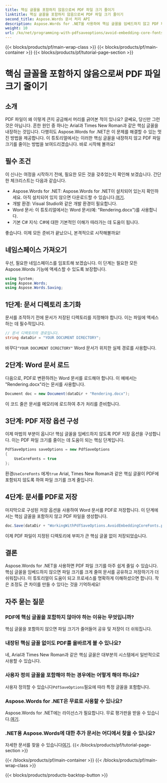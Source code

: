 ```yaml
---
title: 핵심 글꼴을 포함하지 않음으로써 PDF 파일 크기 줄이기
linktitle: 핵심 글꼴을 포함하지 않음으로써 PDF 파일 크기 줄이기
second_title: Aspose.Words 문서 처리 API
description: Aspose.Words for .NET을 사용하여 핵심 글꼴을 임베드하지 않고 PDF 파일 크기를 줄이는 방법을 알아보세요. PDF를 최적화하기 위한 단계별 가이드를 따르세요.
weight: 10
url: /ko/net/programming-with-pdfsaveoptions/avoid-embedding-core-fonts/
---
```


{{< blocks/products/pf/main-wrap-class >}}
{{< blocks/products/pf/main-container >}}
{{< blocks/products/pf/tutorial-page-section >}}

# 핵심 글꼴을 포함하지 않음으로써 PDF 파일 크기 줄이기

## 소개

PDF 파일이 왜 이렇게 큰지 궁금해서 머리를 긁어본 적이 있나요? 글쎄요, 당신만 그런 것은 아닙니다. 흔한 원인 중 하나는 Arial과 Times New Roman과 같은 핵심 글꼴을 내장하는 것입니다. 다행히도 Aspose.Words for .NET은 이 문제를 해결할 수 있는 멋진 방법을 제공합니다. 이 튜토리얼에서는 이러한 핵심 글꼴을 내장하지 않고 PDF 파일 크기를 줄이는 방법을 보여드리겠습니다. 바로 시작해 볼까요!

## 필수 조건

이 신나는 여정을 시작하기 전에, 필요한 모든 것을 갖추었는지 확인해 보겠습니다. 간단한 체크리스트는 다음과 같습니다.

-  Aspose.Words for .NET: Aspose.Words for .NET이 설치되어 있는지 확인하세요. 아직 설치되어 있지 않으면 다운로드할 수 있습니다.[여기](https://releases.aspose.com/words/net/).
- 개발 환경: Visual Studio와 같은 개발 환경이 필요합니다.
- Word 문서: 이 튜토리얼에서는 Word 문서(예: "Rendering.docx")를 사용합니다.
- 기본 C# 지식: C#에 대한 기본적인 이해가 따라가는 데 도움이 됩니다.

좋습니다. 이제 모든 준비가 끝났으니, 본격적으로 시작해볼까요!

## 네임스페이스 가져오기

우선, 필요한 네임스페이스를 임포트해 보겠습니다. 이 단계는 필요한 모든 Aspose.Words 기능에 액세스할 수 있도록 보장합니다.

```csharp
using System;
using Aspose.Words;
using Aspose.Words.Saving;
```

## 1단계: 문서 디렉토리 초기화

문서를 조작하기 전에 문서가 저장된 디렉토리를 지정해야 합니다. 이는 파일에 액세스하는 데 필수적입니다.

```csharp
// 문서 디렉토리의 경로입니다.
string dataDir = "YOUR DOCUMENT DIRECTORY";
```

 바꾸다`"YOUR DOCUMENT DIRECTORY"` Word 문서가 위치한 실제 경로를 사용합니다.

## 2단계: Word 문서 로드

다음으로, PDF로 변환하려는 Word 문서를 로드해야 합니다. 이 예에서는 "Rendering.docx"라는 문서를 사용합니다.

```csharp
Document doc = new Document(dataDir + "Rendering.docx");
```

이 코드 줄은 문서를 메모리에 로드하여 추가 처리를 준비합니다.

## 3단계: PDF 저장 옵션 구성

이제 마법의 부분이 옵니다! 핵심 글꼴을 임베드하지 않도록 PDF 저장 옵션을 구성합니다. 이는 PDF 파일 크기를 줄이는 데 도움이 되는 핵심 단계입니다.

```csharp
PdfSaveOptions saveOptions = new PdfSaveOptions
{
    UseCoreFonts = true
};
```

 환경`UseCoreFonts` 에게`true` Arial, Times New Roman과 같은 핵심 글꼴이 PDF에 포함되지 않도록 하여 파일 크기를 크게 줄입니다.

## 4단계: 문서를 PDF로 저장

마지막으로 구성된 저장 옵션을 사용하여 Word 문서를 PDF로 저장합니다. 이 단계에서는 핵심 글꼴을 포함하지 않고 PDF 파일을 생성합니다.

```csharp
doc.Save(dataDir + "WorkingWithPdfSaveOptions.AvoidEmbeddingCoreFonts.pdf", saveOptions);
```

이제 PDF 파일이 지정된 디렉토리에 부피가 큰 핵심 글꼴 없이 저장되었습니다.

## 결론

Aspose.Words for .NET을 사용하면 PDF 파일 크기를 아주 쉽게 줄일 수 있습니다. 핵심 글꼴을 임베드하지 않으면 파일 크기를 크게 줄여 문서를 공유하고 저장하기가 더 쉬워집니다. 이 튜토리얼이 도움이 되고 프로세스를 명확하게 이해하셨으면 합니다. 작은 조정도 큰 차이를 만들 수 있다는 것을 기억하세요!

## 자주 묻는 질문

### PDF에 핵심 글꼴을 포함하지 않아야 하는 이유는 무엇입니까?
핵심 글꼴을 포함하지 않으면 파일 크기가 줄어들어 공유 및 저장이 더 쉬워집니다.

### 내장된 핵심 글꼴 없이도 PDF를 올바르게 볼 수 있나요?
네, Arial과 Times New Roman과 같은 핵심 글꼴은 대부분의 시스템에서 일반적으로 사용할 수 있습니다.

### 사용자 정의 글꼴을 포함해야 하는 경우에는 어떻게 해야 하나요?
 사용자 정의할 수 있습니다`PdfSaveOptions`필요에 따라 특정 글꼴을 포함합니다.

### Aspose.Words for .NET은 무료로 사용할 수 있나요?
 Aspose.Words for .NET에는 라이선스가 필요합니다. 무료 평가판을 받을 수 있습니다.[여기](https://releases.aspose.com/).

### .NET용 Aspose.Words에 대한 추가 문서는 어디에서 찾을 수 있나요?
 자세한 문서를 찾을 수 있습니다[여기](https://reference.aspose.com/words/net/).
{{< /blocks/products/pf/tutorial-page-section >}}

{{< /blocks/products/pf/main-container >}}
{{< /blocks/products/pf/main-wrap-class >}}

{{< blocks/products/products-backtop-button >}}
